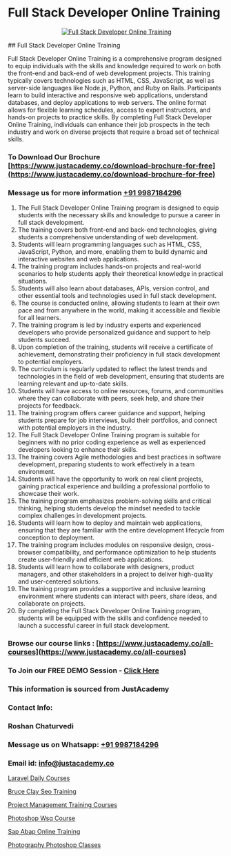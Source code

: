 # Full Stack Developer Online Training

<p align="center">
  <a href="https://justacademy.co/program-detail/full-stack-web-development">
    <img src="https://justacademy.co/storage2/program_images/1704700371.webp" alt="Full Stack Developer Online Training">
  </a>
</p>
## Full Stack Developer Online Training

Full Stack Developer Online Training is a comprehensive program designed to equip individuals with the skills and knowledge required to work on both the front-end and back-end of web development projects. This training typically covers technologies such as HTML, CSS, JavaScript, as well as server-side languages like Node.js, Python, and Ruby on Rails. Participants learn to build interactive and responsive web applications, understand databases, and deploy applications to web servers. The online format allows for flexible learning schedules, access to expert instructors, and hands-on projects to practice skills. By completing Full Stack Developer Online Training, individuals can enhance their job prospects in the tech industry and work on diverse projects that require a broad set of technical skills.
### To Download Our Brochure [https://www.justacademy.co/download-brochure-for-free](https://www.justacademy.co/download-brochure-for-free)
### Message us for more information [+91 9987184296](https://api.whatsapp.com/send?phone=919987184296)
1) The Full Stack Developer Online Training program is designed to equip students with the necessary skills and knowledge to pursue a career in full stack development.
2) The training covers both front-end and back-end technologies, giving students a comprehensive understanding of web development.
3) Students will learn programming languages such as HTML, CSS, JavaScript, Python, and more, enabling them to build dynamic and interactive websites and web applications.
4) The training program includes hands-on projects and real-world scenarios to help students apply their theoretical knowledge in practical situations.
5) Students will also learn about databases, APIs, version control, and other essential tools and technologies used in full stack development.
6) The course is conducted online, allowing students to learn at their own pace and from anywhere in the world, making it accessible and flexible for all learners.
7) The training program is led by industry experts and experienced developers who provide personalized guidance and support to help students succeed.
8) Upon completion of the training, students will receive a certificate of achievement, demonstrating their proficiency in full stack development to potential employers.
9) The curriculum is regularly updated to reflect the latest trends and technologies in the field of web development, ensuring that students are learning relevant and up-to-date skills.
10) Students will have access to online resources, forums, and communities where they can collaborate with peers, seek help, and share their projects for feedback.
11) The training program offers career guidance and support, helping students prepare for job interviews, build their portfolios, and connect with potential employers in the industry.
12) The Full Stack Developer Online Training program is suitable for beginners with no prior coding experience as well as experienced developers looking to enhance their skills.
13) The training covers Agile methodologies and best practices in software development, preparing students to work effectively in a team environment.
14) Students will have the opportunity to work on real client projects, gaining practical experience and building a professional portfolio to showcase their work.
15) The training program emphasizes problem-solving skills and critical thinking, helping students develop the mindset needed to tackle complex challenges in development projects.
16) Students will learn how to deploy and maintain web applications, ensuring that they are familiar with the entire development lifecycle from conception to deployment.
17) The training program includes modules on responsive design, cross-browser compatibility, and performance optimization to help students create user-friendly and efficient web applications.
18) Students will learn how to collaborate with designers, product managers, and other stakeholders in a project to deliver high-quality and user-centered solutions.
19) The training program provides a supportive and inclusive learning environment where students can interact with peers, share ideas, and collaborate on projects.
20) By completing the Full Stack Developer Online Training program, students will be equipped with the skills and confidence needed to launch a successful career in full stack development.

### Browse our course links : [https://www.justacademy.co/all-courses](https://www.justacademy.co/all-courses) 
### To Join our FREE DEMO Session - [Click Here](https://www.justacademy.co/register-for-course-demo)


### This information is sourced from JustAcademy
### Contact Info:
### Roshan Chaturvedi
### Message us on Whatsapp: [+91 9987184296](https://api.whatsapp.com/send?phone=919987184296)
### Email id: [info@justacademy.co](mailto:info@justacademy.co)
                
[Laravel Daily Courses](https://www.linkedin.com/pulse/laravel-daily-courses-justacademy-beangaluru-sgzbc?trackingId=FkI%2B1mA8oat5R4%2F1L5p2eg%3D%3D&lipi=urn%3Ali%3Apage%3Ad_flagship3_company_admin%3BBUakVGECTzaHeYDngAD9NQ%3D%3D)

[Bruce Clay Seo Training](https://www.linkedin.com/pulse/bruce-clay-seo-training-justacademy-coventry-xo4pe?trackingId=A2FIe485L1cUfAZcpygMDg%3D%3D&lipi=urn%3Ali%3Apage%3Ad_flagship3_company_admin%3BvasO6SUGTP2oKUhUaDM59w%3D%3D)

[Project Management Training Courses](https://medium.com/@mahi3106/project-management-training-courses-be15ee0d980c)

[Photoshop Wsq Course](https://medium.com/@akanshapatil/photoshop-wsq-course-4bb88656f7ca)

[Sap Abap Online Training](https://justacademyin.github.io/justacademy/sap-abap-online-training)

[Photography Photoshop Classes](https://justacademyin.github.io/justacademy/photography-photoshop-classes)

